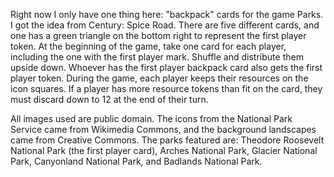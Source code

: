 

Right now I only have one thing here: "backpack" cards for the game Parks. I got the idea from Century: Spice Road. There are five different cards, and one has a green triangle on the bottom right to represent the first player token. At the beginning of the game, take one card for each player, including the one with the first player mark. Shuffle and distribute them upside down. Whoever has the first player backpack card also gets the first player token. During the game, each player keeps their resources on the icon squares. If a player has more resource tokens than fit on the card, they must discard down to 12 at the end of their turn.

All images used are public domain. The icons from the National Park Service came from Wikimedia Commons, and the background landscapes came from Creative Commons. The parks featured are: Theodore Roosevelt National Park (the first player card), Arches National Park, Glacier National Park, Canyonland National Park, and Badlands National Park.
